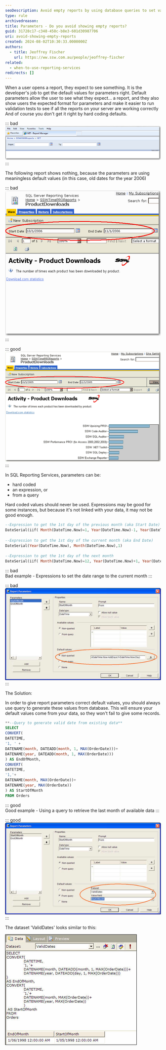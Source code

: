 ```yaml
---
seoDescription: Avoid empty reports by using database queries to set valid default parameter values in SQL Reporting Services, ensuring meaningful results for users.
type: rule
archivedreason:
title: Parameters - Do you avoid showing empty reports?
guid: 31728c17-c348-458c-b8e3-601d30987706
uri: avoid-showing-empty-reports
created: 2024-08-02T10:30:33.0000000Z
authors:
  - title: Jeoffrey Fischer
    url: https://ww.ssw.com.au/people/jeoffrey-fischer
related:
  - when-to-use-reporting-services
redirects: []
---
```


When a user opens a report, they expect to see something. It is the developer's job to get the default values for parameters right. Default parameters allow the user to see what they expect... a report, and they also show users the expected format for parameters and make it easier to run validation tests to see if all the reports on your server are working correctly And of course you don't get it right by hard coding defaults.

<!--endintro-->

::: bad  
![Figure: Bad example - Making a user select the parameters before seeing the data](RSRulesNoEmptyReportT07.jpg)  
:::

The following report shows nothing, because the parameters are using meaningless default values (in this case, old dates for the year 2006)

::: bad  
![Figure: Bad example - Empty report caused by incorrect parameter default values (probably hard coded for when the developer wrote the report in 2006)](RSRulesNoEmptyReportT7.jpg)  
:::

::: good  
![Figure: Good example - This report shows initial data as the developer configure useful parameters (in this case default values for the entire month of October Note: in US date format)](RSRulesNoEmptyReportT8.gif)
:::

In SQL Reporting Services, parameters can be:

* hard coded
* an expression, or
* from a query

Hard coded values should never be used. Expressions may be good for some instances, but because it's not linked with your data, it may not be good enough.

```sql
--Expression to get the 1st day of the previous month (aka Start Date)
DateSerial(iif( Month(DateTime.Now)=1, Year(DateTime.Now)-1, Year(DateTime.Now)), iif( Month(DateTime.Now)=1, 12, Month(DateTime.Now) - 1), 1)

--Expression to get the 1st day of the current month (aka End Date)
DateSerial(Year(DateTime.Now), Month(DateTime.Now),1)

--Expression to get the 1st day of the next month
DateSerial(iif( Month(DateTime.Now)=12, Year(DateTime.Now)+1, Year(DateTime.Now)), iif( Month(DateTime.Now)=12, 1, Month(DateTime.Now) + 1), 1)
```

::: bad  
Bad example - Expressions to set the date range to the current month
:::

::: bad  
![Figure: Bad example - Using an Expression to set the default values.(This will not be good enough if there is no data in the current month)](RSRulesNoEmptyReportT11.jpg)  
:::

The Solution:

In order to give report parameters correct default values, you should always use query to generate these values from database. This will ensure your default values come from your data, so they won't fail to give some records.

```sql
**--Query to generate valid date from existing data**
SELECT
CONVERT(
DATETIME,
'1, ' +
DATENAME(month, DATEADD(month, 1, MAX(OrderDate)))+
DATENAME(year, DATEADD(month, 1, MAX(OrderDate)))
) AS EndOfMonth,
CONVERT(
DATETIME,
'1,'+
DATENAME(month, MAX(OrderDate))+
DATENAME(year, MAX(OrderDate))
) AS StartOfMonth
FROM Orders
```

::: good  
Good example - Using a query to retrieve the last month of available data
:::

::: good  
![Figure: Good example - Using a query to set default values for report parameters](RSRulesNoEmptyReportT10.jpg)
:::

The dataset 'ValidDates' looks similar to this:

![Figure: Create a dataset to query the data and provide useful default parameter values for your report](RSRulesNoEmptyReportT9.jpg)
